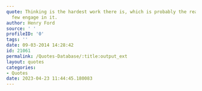 ```yaml
---
quote: Thinking is the hardest work there is, which is probably the reason why so
  few engage in it.
author: Henry Ford
source: ' '
profileID: '0'
tags: ''
date: 09-03-2014 14:28:42
id: 21061
permalink: /Quotes-Database/:title:output_ext
layout: quotes
categories:
- Quotes
date: 2023-04-23 11:44:45.180083
---
```


